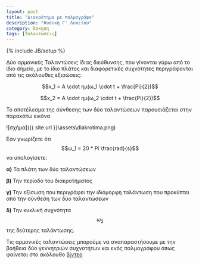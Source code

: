 ```yaml
---
layout: post
title: "Διακρότημα με παλμογράφο"
description: "Φυσική Γ' Λυκείου"
category: Άσκηση
tags: [Ταλαντώσεις]
---
```

{% include JB/setup %}


Δύο αρμονικές Ταλαντώσεις ίδιας διεύθυνσης, που γίνονται γύρω από το ίδιο σημείο, με το ίδιο πλάτος και διαφορετικές
συχνότητες περιγράφονται από τις ακόλουθες εξισώσεις:

$$x_1 = A \cdot ημ(ω_1 \cdot t + \frac{Pi}{2})$$


$$x_2 = A \cdot ημ(ω_2 \cdot t + \frac{Pi}{2})$$

Το αποτέλεσμα της σύνθεσης των δύο ταλαντώσεων παρουσιάζεται στην παρακάτω εικόνα

![σχήμα]({{ site.url }}\assets\diakrotima.png) 

Εάν γνωρίζετε ότι $$ω_1 = 20 * Pi \frac{rad}{s}$$ να υπολογίσετε:

**α)** Τα πλάτη των δύο ταλαντώσεων

**β)** Την περίοδο του διακροτήματος

**γ)** Την εξίσωση που περιγράφει την ιδιόμορφη ταλάντωση που προκύπτει από την σύνθεση των δύο ταλαντώσεων

**δ)** Την κυκλική συχνότητα $$ω_2$$ της δεύτερης ταλάντωσης.


Τις αρμονικές ταλαντώσεις μπορούμε να αναπαραστήσουμε με την βοήθεια δύο γεννητριών συχνοτήτων και ενός παλμογράφου
όπως φαίνεται στο ακόλουθο [βίντεο](https:\\www.youtube.com\watch?v=0pxwi6NoKLY) 
